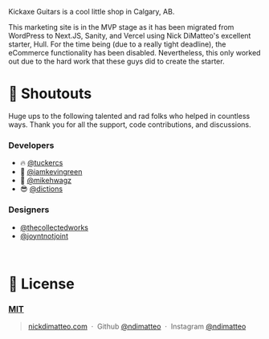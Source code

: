 Kickaxe Guitars is a cool little shop in Calgary, AB.

This marketing site is in the MVP stage as it has been migrated from WordPress to Next.JS, Sanity, and Vercel using Nick DiMatteo's excellent starter, Hull. For the time being (due to a really tight deadline), the eCommerce functionality has been disabled. Nevertheless, this only worked out due to the hard work that these guys did to create the starter.

# 💯 Shoutouts

Huge ups to the following talented and rad folks who helped in countless ways. Thank you for all the support, code contributions, and discussions.

### Developers

-   🔥 [@tuckercs](https://github.com/tuckercs)
-   🍝 [@iamkevingreen](https://github.com/iamkevingreen)
-   🧈 [@mikehwagz](https://github.com/mikehwagz)
-   😎 [@dictions](https://github.com/dictions)

### Designers

-   [@thecollectedworks](https://www.instagram.com/thecollectedworks/)
-   [@joyntnotjoint](https://www.instagram.com/joyntnotjoint/)

<br />

# 🤝 License

### [MIT](LICENSE)

> [nickdimatteo.com](https://nickdimatteo.com) &nbsp;&middot;&nbsp;
> Github [@ndimatteo](https://github.com/ndimatteo) &nbsp;&middot;&nbsp;
> Instagram [@ndimatteo](https://instagram.com/ndimatteo)
